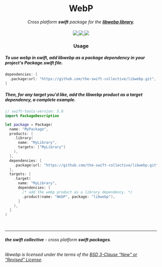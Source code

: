 <!-- markdownlint-configure-file {
  "MD013": {
    "code_blocks": false,
    "tables": false
  },
  "MD033": false,
  "MD041": false
} -->

<div align="center">

<h1 align="center">
    WebP
</h1>

<p align="center">
  <i align="center">Cross platform <b>swift</b> package for the <a href="https://github.com/webmproject/libwebp"><b>libwebp library</b></a>.</i>
</p>

</div>

<h4 align="center">
  <a href="https://github.com/the-swift-collective/libwebp/actions/workflows/swift-ubuntu.yml">
    <img src="https://img.shields.io/github/actions/workflow/status/the-swift-collective/libwebp/swift-ubuntu.yml?style=flat-square&label=ubuntu%20&labelColor=E95420&logoColor=FFFFFF&logo=ubuntu">
  </a>
  <a href="https://github.com/the-swift-collective/libwebp/actions/workflows/swift-macos.yml">
    <img src="https://img.shields.io/github/actions/workflow/status/the-swift-collective/libwebp/swift-macos.yml?style=flat-square&label=macOS&labelColor=000000&logo=apple">
  </a>
  <a href="https://github.com/the-swift-collective/libwebp/actions/workflows/swift-windows.yml">
    <img src="https://img.shields.io/github/actions/workflow/status/the-swift-collective/libwebp/swift-windows.yml?style=flat-square&label=windows&labelColor=357EC7&logo=gitforwindows">
  </a>
</h4>

<div align="center">

### Usage

</div>

##### To use webp in swift, add libwebp as a package dependency in your project's Package.swift file.
```swift
dependencies: [
  .package(url: "https://github.com/the-swift-collective/libwebp.git", from: "1.4.0"),
]
```


##### Then, for any target you'd like, add the libwebp product as a target dependency, a complete example.
```swift
// swift-tools-version: 5.8
import PackageDescription

let package = Package(
  name: "MyPackage",
  products: [
    .library(
      name: "MyLibrary",
      targets: ["MyLibrary"]
    ),
  ],
  dependencies: [
    .package(url: "https://github.com/the-swift-collective/libwebp.git", from: "1.4.0")
  ],
  targets: [
    .target(
      name: "MyLibrary",
      dependencies: [
        /* add the webp product as a library dependency. */
        .product(name: "WebP", package: "libwebp"),
      ]
    ),
  ]
)
```

<br>

<hr/>

###### ***the swift collective** - cross platform **swift packages**.*
###### libwebp is licensed under the terms of the [BSD 3-Clause "New" or "Revised" License](https://www.webmproject.org/license/software/).

